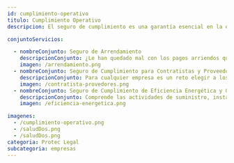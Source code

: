 ```yaml
---
id: cumplimiento-operativo
titulo: Cumplimiento Operativo
descripcion: El seguro de cumplimiento es una garantía esencial en la ejecución de contratos tanto públicos como privados. Ofrecemos una amplia gama de pólizas que cubren el riesgo de incumplimiento por parte de contratistas, proveedores o socios comerciales, protegiendo a las partes involucradas contra posibles pérdidas económicas. Nuestras coberturas incluyen contratos de obra, suministro, prestación de servicios y concesiones, garantizando que las obligaciones pactadas se cumplan en tiempo y forma. Este servicio brinda tranquilidad a las empresas al reducir el riesgo financiero y permitir relaciones comerciales más seguras y transparentes. Además, contamos con soluciones ajustadas a las exigencias legales del mercado local y nacional.

conjuntoServicios:

  - nombreConjunto: Seguro de Arrendamiento
    descripcionConjunto: ¿Le han quedado mal con los pagos arriendos que recibe su empresa? Cuando adquiere este seguro se despreocupa porque sabe que, pase lo que pase, tiene garantizado el ingreso que le generan sus locales, bodegas u otros espacios. La cobertura principal es para el incumplim​iento de pagos de arriendo, servicios públicos y administración, pero tiene a su disposición protecciones opcionales como daños y faltantes, y asistencia domiciliaria, que comprende servicio de plomería, electricidad, cerrajería, reemplazo de vidrios y asistencia jurídica telefónica. El seguro está disponible de manera individual y colectiva. Su empresa puede tomar un seguro individual por cada propiedad que tenga arrendada o ser incluida en un seguro colectivo que toman las agencias inmobiliarias para cubrir los riesgos a los que se exponen sus contratos de arrendamiento.
    imagen: /arrendamiento.png
  - nombreConjunto: Seguro de Cumplimiento para Contratistas y Proveedores
    descripcionConjunto: Para cualquier empresa es un reto elegir a los contratistas y proveedores que la acompañarán en el desarrollo de un proyecto. Aunque estas decisiones se toman a partir de numerosas variables con el fin de evitar dificultades, siempre hay un nivel de incertidumbre que es esencial gestionar. Nada como contar con apoyo económico si un proveedor hizo mal uso de los recursos que su organización le dio para ejecutar una iniciativa, o si el producto o servicio que este le entregó resultó con fallas después de que fue recibido a satisfacción. El Seguro de Cumplimiento para Contratistas y Proveedores de Protec Seguros le garantiza a su empresa el cuidado del patrimonio que ha construido en el tiempo por medio de un respaldo sólido ante el incumplimiento por parte de sus aliados. Con nosotros a su lado, la inquietud por el trabajo de un contratista o proveedor es cosa del pasado. Nos encargamos de esto para que fomente el progreso de su negocio. Recuerde cualquier proyecto debe representar satisfacción para su empresa, no preocupaciones. ¡Permítanos asesorarlo​!
    imagen: /contratista-provedores.png
  - nombreConjunto: Seguro de Cumplimiento de Eficiencia Energética y Generación de Energía
    descripcionConjunto: Comprende las actividades de suministro, instalación y mantenimiento de equipos en su empresa con el fin generar ahorro en sus costos energéticos. Cuando la nueva maquinaria esté trabajando, se establecerá un ahorro energético estimado, es decir una cifra de cuánto puede ahorrar su compañía con los equipos a partir de una línea base energética o referente.  Tiempo después de la instalación y puesta en marcha de los nuevos equipos, tendrá el ahorro energético efectivo (el que finalmente se logró) para determinar si hubo o no cumplimiento de la promesa de ahorro que el contratista hizo.
    imagen: /eficiencia-energetica.png

imagenes:
  - /cumplimiento-operativo.png
  - /saludDos.png
  - /saludDos.png
categoria: Protec Legal
subcategoria: empresas
---
```


